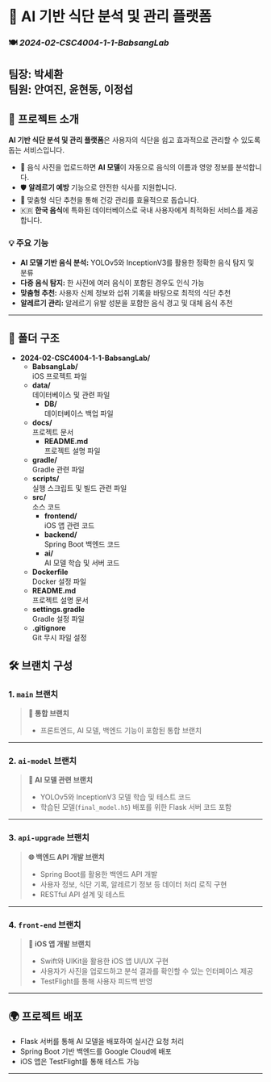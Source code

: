 # 🌟 **AI 기반 식단 분석 및 관리 플랫폼**  
### 🍽️ *2024-02-CSC4004-1-1-BabsangLab*
**팀장:** 박세환  
**팀원:** 안여진, 윤현동, 이정섭  
---
## 📖 **프로젝트 소개**
**AI 기반 식단 분석 및 관리 플랫폼**은 사용자의 식단을 쉽고 효과적으로 관리할 수 있도록 돕는 서비스입니다.  
- 📸 음식 사진을 업로드하면 **AI 모델**이 자동으로 음식의 이름과 영양 정보를 분석합니다.  
- 🛡️ **알레르기 예방** 기능으로 안전한 식사를 지원합니다.  
- 🥗 맞춤형 식단 추천을 통해 건강 관리를 효율적으로 돕습니다.  
- 🇰🇷 **한국 음식**에 특화된 데이터베이스로 국내 사용자에게 최적화된 서비스를 제공합니다.  
### 💡 **주요 기능**
- **AI 모델 기반 음식 분석:** YOLOv5와 InceptionV3를 활용한 정확한 음식 탐지 및 분류  
- **다중 음식 탐지:** 한 사진에 여러 음식이 포함된 경우도 인식 가능  
- **맞춤형 추천:** 사용자 신체 정보와 섭취 기록을 바탕으로 최적의 식단 추천  
- **알레르기 관리:** 알레르기 유발 성분을 포함한 음식 경고 및 대체 음식 추천  
---

## 📂 **폴더 구조**

- **2024-02-CSC4004-1-1-BabsangLab/**
  - **BabsangLab/**  
    iOS 프로젝트 파일
  - **data/**  
    데이터베이스 및 관련 파일
    - **DB/**  
      데이터베이스 백업 파일
  - **docs/**  
    프로젝트 문서
    - **README.md**  
      프로젝트 설명 파일
  - **gradle/**  
    Gradle 관련 파일
  - **scripts/**  
    실행 스크립트 및 빌드 관련 파일
  - **src/**  
    소스 코드
    - **frontend/**  
      iOS 앱 관련 코드
    - **backend/**  
      Spring Boot 백엔드 코드
    - **ai/**  
      AI 모델 학습 및 서버 코드
  - **Dockerfile**  
    Docker 설정 파일
  - **README.md**  
    프로젝트 설명 문서
  - **settings.gradle**  
    Gradle 설정 파일
  - **.gitignore**  
    Git 무시 파일 설정

## 🛠️ **브랜치 구성**
### **1. `main` 브랜치**  
> **📌 통합 브랜치**  
> - 프론트엔드, AI 모델, 백엔드 기능이 포함된 통합 브랜치  
---
### **2. `ai-model` 브랜치**  
> **📸 AI 모델 관련 브랜치**  
> - YOLOv5와 InceptionV3 모델 학습 및 테스트 코드  
> - 학습된 모델(`final_model.h5`) 배포를 위한 Flask 서버 코드 포함  
---
### **3. `api-upgrade` 브랜치**  
> **🌐 백엔드 API 개발 브랜치**  
> - Spring Boot를 활용한 백엔드 API 개발  
> - 사용자 정보, 식단 기록, 알레르기 정보 등 데이터 처리 로직 구현  
> - RESTful API 설계 및 테스트  
---
### **4. `front-end` 브랜치**  
> **📱 iOS 앱 개발 브랜치**  
> - Swift와 UIKit을 활용한 iOS 앱 UI/UX 구현  
> - 사용자가 사진을 업로드하고 분석 결과를 확인할 수 있는 인터페이스 제공  
> - TestFlight를 통해 사용자 피드백 반영  
---
## 🌍 **프로젝트 배포**
 
- Flask 서버를 통해 AI 모델을 배포하여 실시간 요청 처리  
- Spring Boot 기반 백엔드를 Google Cloud에 배포  
- iOS 앱은 TestFlight를 통해 테스트 가능  
---
